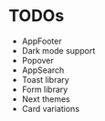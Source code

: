 # TODOs

- AppFooter
- Dark mode support
- Popover
- AppSearch
- Toast library
- Form library
- Next themes
- Card variations
